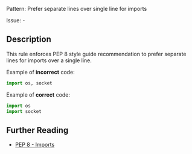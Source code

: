 Pattern: Prefer separate lines over single line for imports

Issue: -

## Description

This rule enforces PEP 8 style guide recommendation to prefer separate lines for imports over a single line.


Example of **incorrect** code:

```python
import os, socket
```

Example of **correct** code:

```python
import os
import socket
```

## Further Reading

* [PEP 8 - Imports](https://www.python.org/dev/peps/pep-0008/#imports)
